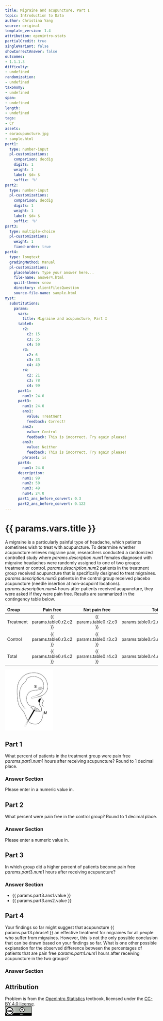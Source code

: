 ```yaml
---
title: Migraine and acupuncture, Part I
topic: Introduction to Data
author: Christina Yang
source: original
template_version: 1.4
attribution: openintro-stats
partialCredit: true
singleVariant: false
showCorrectAnswer: false
outcomes:
- 1.1.1.3
difficulty:
- undefined
randomization:
- undefined
taxonomy:
- undefined
span:
- undefined
length:
- undefined
tags:
- CY
assets:
- earacupuncture.jpg
- sample.html
part1:
  type: number-input
  pl-customizations:
    comparison: decdig
    digits: 1
    weight: 1
    label: $d= $
    suffix: '%'
part2:
  type: number-input
  pl-customizations:
    comparison: decdig
    digits: 1
    weight: 1
    label: $d= $
    suffix: '%'
part3:
  type: multiple-choice
  pl-customizations:
    weight: 1
    fixed-order: true
part4:
  type: longtext
  gradingMethod: Manual
  pl-customizations:
    placeholder: Type your answer here...
    file-name: answer4.html
    quill-theme: snow
    directory: clientFilesQuestion
    source-file-name: sample.html
myst:
  substitutions:
    params:
      vars:
        title: Migraine and acupuncture, Part I
      table0:
        r2:
          c2: 15
          c3: 35
          c4: 50
        r3:
          c2: 6
          c3: 43
          c4: 49
        r4:
          c2: 21
          c3: 78
          c4: 99
      part1:
        num1: 24.0
      part3:
        num1: 24.0
        ans1:
          value: Treatment
          feedback: Correct!
        ans2:
          value: Control
          feedback: This is incorrect. Try again please!
        ans3:
          value: Neither
          feedback: This is incorrect. Try again please!
        phrase1: is
      part4:
        num1: 24.0
      description:
        num1: 99
        num2: 50
        num3: 49
        num4: 24.0
      part1_ans_before_convert: 0.3
      part2_ans_before_convert: 0.122
---
```

# {{ params.vars.title }}
A migraine is a particularly painful type of headache, which patients sometimes wish to treat with acupuncture. To determine whether acupuncture relieves migraine pain, researchers conducted a randomized controlled study where ${{ params.description.num1 }}$ females diagnosed with migraine headaches were randomly assigned to one of two groups: treatment or control. ${{ params.description.num2 }}$ patients in the treatment group received acupuncture that is specifically designed to treat migraines. ${{ params.description.num3 }}$ patients in the control group received placebo acupuncture (needle insertion at non-acupoint locations). ${{ params.description.num4 }}$ hours after patients received acupuncture, they were asked if they were pain free. Results are summarized in the contingency table below.

| Group | Pain free | Not pain free | Total |
| :------------ | :------------: | :------------: | ------------: |
| Treatment | {{ params.table0.r2.c2 }} | {{ params.table0.r2.c3 }} | {{ params.table0.r2.c4 }} |
| Control | {{ params.table0.r3.c2 }} | {{ params.table0.r3.c3 }} | {{ params.table0.r3.c4 }} |
| Total | {{ params.table0.r4.c2 }} | {{ params.table0.r4.c3 }} | {{ params.table0.r4.c4 }} |

<img height="200" src="earacupuncture.jpg" alt='An ear is show, with an "M" shown near the front lower lobe of the ear and an "S" shown near the middle upper portion of the ear.'>

## Part 1

What percent of patients in the treatment group were pain free ${{ params.part1.num1 }}$ hours after receiving acupuncture? Round to 1 decimal place.

### Answer Section

Please enter in a numeric value in.

## Part 2

What percent were pain free in the control group? Round to 1 decimal place.

### Answer Section

Please enter a numeric value in.

## Part 3

In which group did a higher percent of patients become pain free ${{ params.part3.num1 }}$ hours after receiving acupuncture?

### Answer Section

- {{ params.part3.ans1.value }}
- {{ params.part3.ans2.value }}

## Part 4

Your findings so far might suggest that acupuncture {{ params.part3.phrase1 }} an effective treatment for migraines for all people who suffer from migraines. However, this is not the only possible conclusion that can be drawn based on your findings so far. What is one other possible explanation for the observed difference between the percentages of patients that are pain free ${{ params.part4.num1 }}$ hours after receiving acupuncture in the two groups?

### Answer Section

## Attribution

Problem is from the [OpenIntro Statistics](https://openintro.org/book/os/) textbook, licensed under the [CC-BY 4.0 license](https://creativecommons.org/licenses/by/4.0/).<br>![Image representing the Creative Commons 4.0 BY license.](https://raw.githubusercontent.com/firasm/bits/master/by.png)